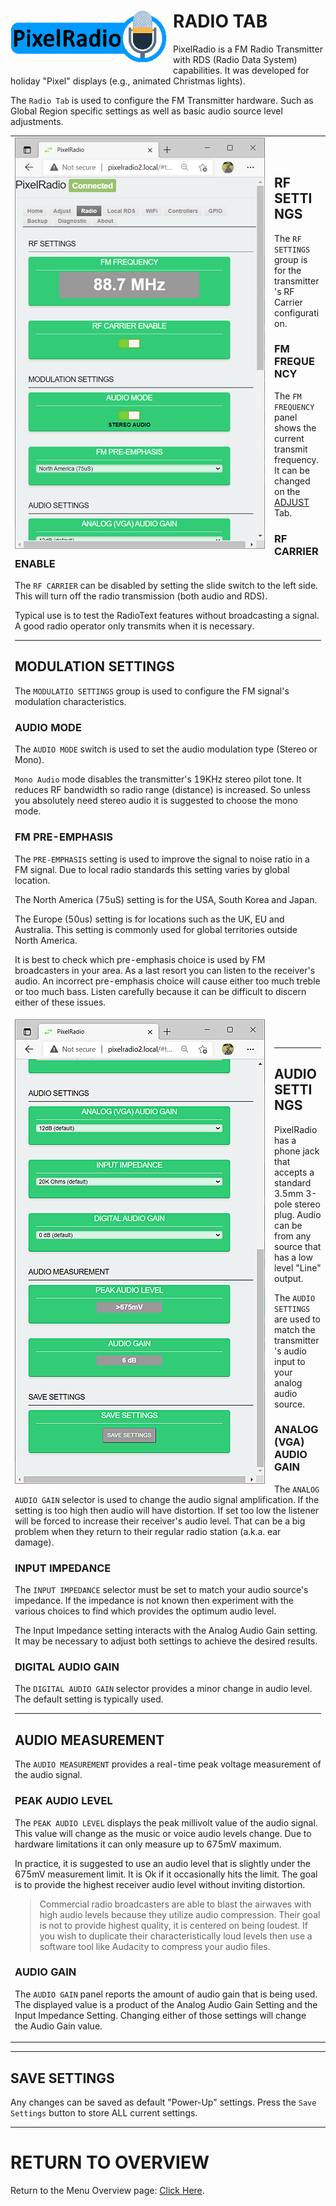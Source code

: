 # <img style="padding-right: 10px; padding-bottom: 5px;" align="left" src="../Images/RadioLogo300.gif" width="250">

# RADIO TAB

PixelRadio is a FM Radio Transmitter with RDS (Radio Data System) capabilities.
It was developed for holiday "Pixel" displays (e.g., animated Christmas lights).

The `Radio Tab` is used to configure the FM Transmitter hardware.
Such as Global Region specific settings as well as basic audio source level adjustments.

<table>
<tr>
<td>

<img style="padding-right: 15px; padding-bottom: 5px;" align="left" src="../Images/radioTab1_400.png" width="400">

&nbsp;&nbsp;&nbsp;

## RF SETTINGS

The `RF SETTINGS` group is for the transmitter's RF Carrier configuration.

### FM FREQUENCY

The ``FM FREQUENCY`` panel shows the current transmit frequency.
It can be changed on the [ADJUST](./AdjustTab.md#frequency-adjust) Tab.

### RF CARRIER ENABLE

The `RF CARRIER` can be disabled by setting the slide switch to the left side.
This will turn off the radio transmission (both audio and RDS).

Typical use is to test the RadioText features without broadcasting a signal.
A good radio operator only transmits when it is necessary.
  
---

## MODULATION SETTINGS

The `MODULATIO SETTINGS` group is used to configure the FM signal's modulation characteristics.

### AUDIO MODE

The `AUDIO MODE` switch is used to set the audio modulation type (Stereo or Mono).

`Mono Audio` mode disables the transmitter's 19KHz stereo pilot tone.
It reduces RF bandwidth so radio range (distance) is increased.
So unless you absolutely need stereo audio it is suggested to choose the mono mode.

### FM PRE-EMPHASIS

The `PRE-EMPHASIS` setting is used to improve the signal to noise ratio in a FM signal.
Due to local radio standards this setting varies by global location.

The North America (75uS) setting is for the USA, South Korea and Japan.

The Europe (50us) setting is for locations such as the UK, EU and Australia.
This setting is commonly used for global territories outside North America.

It is best to check which pre-emphasis choice is used by FM broadcasters in your area.
As a last resort you can listen to the receiver's audio.
An incorrect pre-emphasis choice will cause either too much treble or too much bass.
Listen carefully because it can be difficult to discern either of these issues.


</td>

<tr>
<td>
<img style="padding-right: 15px; padding-bottom: 5px;" align="left" src="../Images/radioTab2_400.png" width="400">

&nbsp;&nbsp;&nbsp;

---

## AUDIO SETTINGS

PixelRadio has a phone jack that accepts a standard 3.5mm 3-pole stereo plug.
Audio can be from any source that has a low level "Line" output.

The `AUDIO SETTINGS` are used to match the transmitter's audio input to your analog audio source.

### ANALOG (VGA) AUDIO GAIN

The `ANALOG AUDIO GAIN` selector is used to change the audio signal amplification.
If the setting is too high then audio will have distortion.
If set too low the listener will be forced to increase their receiver's audio level.
That can be a big problem when they return to their regular radio station (a.k.a. ear damage).

### INPUT IMPEDANCE

The `INPUT IMPEDANCE` selector must be set to match your audio source's impedance.
If the impedance is not known then experiment with the various choices to find which provides the optimum audio level.

The Input Impedance setting interacts with the Analog Audio Gain setting.
It may be necessary to adjust both settings to achieve the desired results.

### DIGITAL AUDIO GAIN

The `DIGITAL AUDIO GAIN` selector provides a minor change in audio level.
The default setting is typically used.

---

## AUDIO MEASUREMENT

The `AUDIO MEASUREMENT` provides a real-time peak voltage measurement of the audio signal.

### PEAK AUDIO LEVEL

The `PEAK AUDIO LEVEL` displays the peak millivolt value of the audio signal.
This value will change as the music or voice audio levels change.
Due to hardware limitations it can only measure up to 675mV maximum.

In practice, it is suggested to use an audio level that is slightly under the 675mV measurement limit.
It is Ok if it occasionally hits the limit.
The goal is to provide the highest receiver audio level without inviting distortion.

>Commercial radio broadcasters are able to blast the airwaves with high audio levels because they utilize audio compression.
>Their goal is not to provide highest quality, it is centered on being loudest.
>If you wish to duplicate their characteristically loud levels then use a software tool like Audacity to compress your audio files.

### AUDIO GAIN

The `AUDIO GAIN` panel reports the amount of audio gain that is being used.
The displayed value is a product of the Analog Audio Gain Setting and the Input Impedance Setting.
Changing either of those settings will change the Audio Gain value.
</td>
</tr>
</table>

---

## SAVE SETTINGS

Any changes can be saved as default "Power-Up" settings.
Press the ``Save Settings`` button to store ALL current settings.
</div>

---

# RETURN TO OVERVIEW

<span>Return to the Menu Overview page: [Click Here](./Overview.md).</span>
